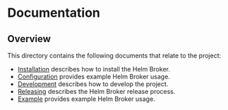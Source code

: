 # Documentation
## Overview
This directory contains the following documents that relate to the project:

- [Installation](https://github.com/kyma-project/helm-broker/blob/master/docs/installation.md) describes how to install the Helm Broker.
- [Configuration](https://github.com/kyma-project/helm-broker/blob/master/docs/configuration.md) provides example Helm Broker usage.
- [Development](https://github.com/kyma-project/helm-broker/blob/master/docs/development.md) describes how to develop the project.
- [Releasing](https://github.com/kyma-project/helm-broker/blob/master/docs/releasing.md) describes the Helm Broker release process.
- [Example](https://github.com/kyma-project/helm-broker/blob/master/docs/example-usage.md) provides example Helm Broker usage.
